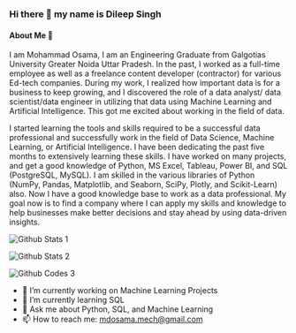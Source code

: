 ### Hi there 👋 my name is Dileep Singh
 #### About Me 👋

I am Mohammad Osama, I am an Engineering Graduate from Galgotias University Greater Noida Uttar Pradesh. In the past, I worked as a full-time employee as well as a freelance content developer (contractor) for various Ed-tech companies. During my work, I realized how important data is for a business to keep growing, and I discovered the role of a data analyst/ data scientist/data engineer in utilizing that data using Machine Learning and Artificial Intelligence. This got me excited about working in the field of data.

I started learning the tools and skills required to be a successful data professional and successfully work in the field of Data Science, Machine Learning, or Artificial Intelligence. I have been dedicating the past five months to extensively learning these skills. I have worked on many projects, and get a good knowledge of Python, MS Excel, Tableau, Power BI, and SQL (PostgreSQL, MySQL). I am skilled in the various libraries of Python (NumPy, Pandas, Matplotlib, and Seaborn, SciPy, Plotly, and Scikit-Learn) also. Now I have a good knowledge base to work as a data professional. My goal now is to find a company where I can apply my skills and knowledge to help businesses make better decisions and stay ahead by using data-driven insights.

![Github Stats 1](https://github-readme-streak-stats.herokuapp.com/?user=github-osama)

![Github Stats 2](https://github-readme-stats.vercel.app/api?username=github-osama)

![Github Codes 3](https://github-readme-stats.vercel.app/api/top-langs/?username=github-osama)


- 🔭 I’m currently working on Machine Learning Projects
- 🌱 I’m currently learning SQL
- 💬 Ask me about Python, SQL, and Machine Learning
- 📫 How to reach me: mdosama.mech@gmail.com
<!--
**github-osama/github-osama** is a ✨ _special_ ✨ repository because its `README.md` (this file) appears on your GitHub profile.

- 🔭 I’m currently working on Machine Learning Projects
- 🌱 I’m currently learning SQL (Advanced)
- 👯 I’m looking to collaborate on Python, SQL, Excel, Power BI, Tableau, Data Analysis, Data Visualization.
- 💬 Ask me about Data Science
-->
